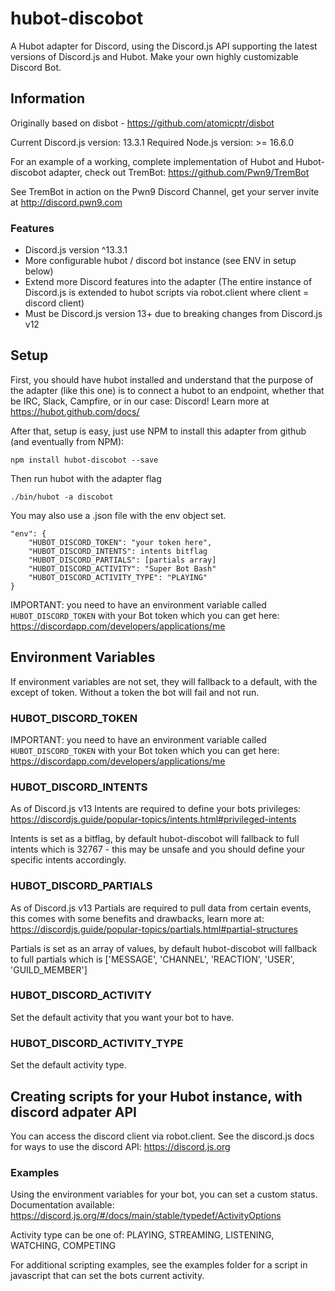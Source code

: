 # hubot-discobot

A Hubot adapter for Discord, using the Discord.js API supporting the latest versions of Discord.js and Hubot. Make your own highly customizable Discord Bot.

## Information

Originally based on disbot - https://github.com/atomicptr/disbot 

Current Discord.js version: 13.3.1
Required Node.js version: >= 16.6.0

For an example of a working, complete implementation of Hubot and Hubot-discobot adapter, check out TremBot: https://github.com/Pwn9/TremBot 

See TremBot in action on the Pwn9 Discord Channel, get your server invite at http://discord.pwn9.com

### Features

* Discord.js version ^13.3.1
* More configurable hubot / discord bot instance (see ENV in setup below)
* Extend more Discord features into the adapter (The entire instance of Discord.js is extended to hubot scripts via robot.client where client = discord client)
* Must be Discord.js version 13+ due to breaking changes from Discord.js v12

## Setup

First, you should have hubot installed and understand that the purpose of the adapter (like this one) is to connect a hubot to an endpoint, whether that be IRC, Slack, Campfire, or in our case: Discord! Learn more at https://hubot.github.com/docs/

After that, setup is easy, just use NPM to install this adapter from github (and eventually from NPM):

    npm install hubot-discobot --save
    
Then run hubot with the adapter flag 

    ./bin/hubot -a discobot
    
You may also use a .json file with the env object set.

    "env": {
        "HUBOT_DISCORD_TOKEN": "your token here",
        "HUBOT_DISCORD_INTENTS": intents bitflag
        "HUBOT_DISCORD_PARTIALS": [partials array]         
        "HUBOT_DISCORD_ACTIVITY": "Super Bot Bash"
        "HUBOT_DISCORD_ACTIVITY_TYPE": "PLAYING"
    }

IMPORTANT: you need to have an environment variable called ``HUBOT_DISCORD_TOKEN`` with your Bot token which you can get here: https://discordapp.com/developers/applications/me

## Environment Variables

If environment variables are not set, they will fallback to a default, with the except of token. Without a token the bot will fail and not run.

### HUBOT_DISCORD_TOKEN

IMPORTANT: you need to have an environment variable called ``HUBOT_DISCORD_TOKEN`` with your Bot token which you can get here: https://discordapp.com/developers/applications/me

### HUBOT_DISCORD_INTENTS 

As of Discord.js v13 Intents are required to define your bots privileges: https://discordjs.guide/popular-topics/intents.html#privileged-intents

Intents is set as a bitflag, by default hubot-discobot will fallback to full intents which is 32767 - this may be unsafe and you should define your specific intents accordingly.

### HUBOT_DISCORD_PARTIALS

As of Discord.js v13 Partials are required to pull data from certain events, this comes with some benefits and drawbacks, learn more at: https://discordjs.guide/popular-topics/partials.html#partial-structures

Partials is set as an array of values, by default hubot-discobot will fallback to full partials which is ['MESSAGE', 'CHANNEL', 'REACTION', 'USER', 'GUILD_MEMBER']

### HUBOT_DISCORD_ACTIVITY

Set the default activity that you want your bot to have.

### HUBOT_DISCORD_ACTIVITY_TYPE 

Set the default activity type.
 

## Creating scripts for your Hubot instance, with discord adpater API

You can access the discord client via robot.client. See the discord.js docs for ways to use the discord API: https://discord.js.org

### Examples

Using the environment variables for your bot, you can set a custom status. Documentation available: https://discord.js.org/#/docs/main/stable/typedef/ActivityOptions

Activity type can be one of:  PLAYING, STREAMING, LISTENING, WATCHING, COMPETING

For additional scripting examples, see the examples folder for a script in javascript that can set the bots current activity.
